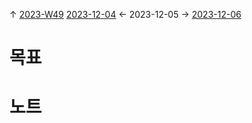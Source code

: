 
↑ [2023-W49](2023-W49.md)
[2023-12-04](2023-12-04.md) ← 2023-12-05 → [2023-12-06](2023-12-06.md)


# 목표



# 노트




